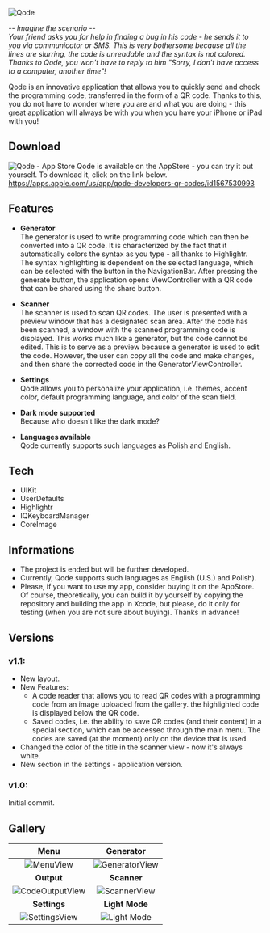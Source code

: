 ![Qode](https://user-images.githubusercontent.com/41966757/118408070-1047a080-b684-11eb-913d-4b40105bf91b.png)

*-- Imagine the scenario --\
Your friend asks you for help in finding a bug in his code - he sends it to you via communicator or SMS. This is very bothersome because all the lines are slurring, the code is unreadable and the syntax is not colored. Thanks to Qode, you won't have to reply to him "Sorry, I don't have access to a computer, another time"!*

Qode is an innovative application that allows you to quickly send and check the programming code, transferred in the form of a QR code. Thanks to this, you do not have to wonder where you are and what you are doing - this great application will always be with you when you have your iPhone or iPad with you!

## Download
![Qode - App Store](https://user-images.githubusercontent.com/41966757/118408099-30775f80-b684-11eb-85bd-7289017caff6.png)
Qode is available on the AppStore - you can try it out yourself.
To download it, click on the link below.\
https://apps.apple.com/us/app/qode-developers-qr-codes/id1567530993

## Features
- **Generator**\
The generator is used to write programming code which can then be converted into a QR code. It is characterized by the fact that it automatically colors the syntax as you type - all thanks to Highlightr. The syntax highlighting is dependent on the selected language, which can be selected with the button in the NavigationBar. After pressing the generate button, the application opens ViewController with a QR code that can be shared using the share button.

- **Scanner**\
The scanner is used to scan QR codes. The user is presented with a preview window that has a designated scan area. After the code has been scanned, a window with the scanned programming code is displayed. This works much like a generator, but the code cannot be edited. This is to serve as a preview because a generator is used to edit the code. However, the user can copy all the code and make changes, and then share the corrected code in the GeneratorViewController.

- **Settings**\
Qode allows you to personalize your application, i.e. themes, accent color, default programming language, and color of the scan field.

- **Dark mode supported**\
Because who doesn't like the dark mode?

- **Languages available**\
Qode currently supports such languages as Polish and English.

## Tech
- UIKit
- UserDefaults
- Highlightr
- IQKeyboardManager
- CoreImage

## Informations
- The project is ended but will be further developed.
- Currently, Qode supports such languages as English (U.S.) and Polish). 
- Please, if you want to use my app, consider buying it on the AppStore. Of course, theoretically, you can build it by yourself by copying the repository and building the app in Xcode, but please, do it only for testing (when you are not sure about buying). Thanks in advance!

## Versions
### v1.1:
- New layout.
- New Features:
    - A code reader that allows you to read QR codes with a programming code from an image uploaded from the gallery. the highlighted code is displayed below the QR code.
    - Saved codes, i.e. the ability to save QR codes (and their content) in a special section, which can be accessed through the main menu. The codes are saved (at the moment) only on the device that is used.
- Changed the color of the title in the scanner view - now it's always white.
- New section in the settings - application version.

### v1.0:
Initial commit.

## Gallery
Menu | Generator
|:-------------------------:|:-------------------------:|
![MenuView](https://user-images.githubusercontent.com/41966757/118403469-bb4d5f80-b66e-11eb-8b5b-054b0cd5e66f.png)  |  ![GeneratorView](https://user-images.githubusercontent.com/41966757/118403472-c0121380-b66e-11eb-9548-f39ecbc80aa7.png)
**Output** | **Scanner**
![CodeOutputView](https://user-images.githubusercontent.com/41966757/118403473-c0aaaa00-b66e-11eb-97eb-a83e9bbfdf08.png) | ![ScannerView](https://user-images.githubusercontent.com/41966757/118403474-c1434080-b66e-11eb-93c0-6d49d67e19e8.png)
**Settings** | **Light Mode**
![SettingsView](https://user-images.githubusercontent.com/41966757/118403475-c1dbd700-b66e-11eb-8fb5-19dba8d87e93.png) | ![Light Mode](https://user-images.githubusercontent.com/41966757/118403476-c1dbd700-b66e-11eb-9f08-6c07b70b7c36.png)
